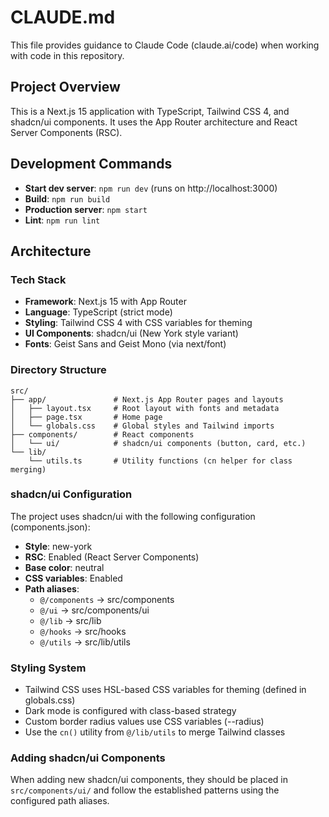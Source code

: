 # CLAUDE.md

This file provides guidance to Claude Code (claude.ai/code) when working with code in this repository.

## Project Overview

This is a Next.js 15 application with TypeScript, Tailwind CSS 4, and shadcn/ui components. It uses the App Router architecture and React Server Components (RSC).

## Development Commands

- **Start dev server**: `npm run dev` (runs on http://localhost:3000)
- **Build**: `npm run build`
- **Production server**: `npm start`
- **Lint**: `npm run lint`

## Architecture

### Tech Stack
- **Framework**: Next.js 15 with App Router
- **Language**: TypeScript (strict mode)
- **Styling**: Tailwind CSS 4 with CSS variables for theming
- **UI Components**: shadcn/ui (New York style variant)
- **Fonts**: Geist Sans and Geist Mono (via next/font)

### Directory Structure
```
src/
├── app/               # Next.js App Router pages and layouts
│   ├── layout.tsx     # Root layout with fonts and metadata
│   ├── page.tsx       # Home page
│   └── globals.css    # Global styles and Tailwind imports
├── components/        # React components
│   └── ui/            # shadcn/ui components (button, card, etc.)
└── lib/
    └── utils.ts       # Utility functions (cn helper for class merging)
```

### shadcn/ui Configuration
The project uses shadcn/ui with the following configuration (components.json):
- **Style**: new-york
- **RSC**: Enabled (React Server Components)
- **Base color**: neutral
- **CSS variables**: Enabled
- **Path aliases**:
  - `@/components` → src/components
  - `@/ui` → src/components/ui
  - `@/lib` → src/lib
  - `@/hooks` → src/hooks
  - `@/utils` → src/lib/utils

### Styling System
- Tailwind CSS uses HSL-based CSS variables for theming (defined in globals.css)
- Dark mode is configured with class-based strategy
- Custom border radius values use CSS variables (--radius)
- Use the `cn()` utility from `@/lib/utils` to merge Tailwind classes

### Adding shadcn/ui Components
When adding new shadcn/ui components, they should be placed in `src/components/ui/` and follow the established patterns using the configured path aliases.
